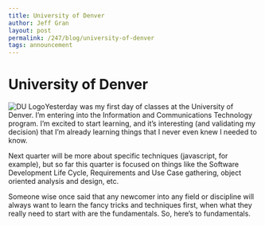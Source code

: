 ```yaml
---
title: University of Denver
author: Jeff Gran
layout: post
permalink: /247/blog/university-of-denver
tags: announcement
---
```

# University of Denver

![DU Logo][1]Yesterday was my first day of classes at the University of Denver. I’m entering into the Information and Communications Technology program. I’m excited to start learning, and it’s interesting (and validating my decision) that I’m already learning things that I never even knew I needed to know.

 [1]: http://jeffgran.com/img/du_logo-180x180.gif "DU Logo"

Next quarter will be more about specific techniques (javascript, for example), but so far this quarter is focused on things like the Software Development Life Cycle, Requirements and Use Case gathering, object oriented analysis and design, etc.

Someone wise once said that any newcomer into any field or discipline will always want to learn the fancy tricks and techniques first, when what they really need to start with are the fundamentals. So, here’s to fundamentals.
